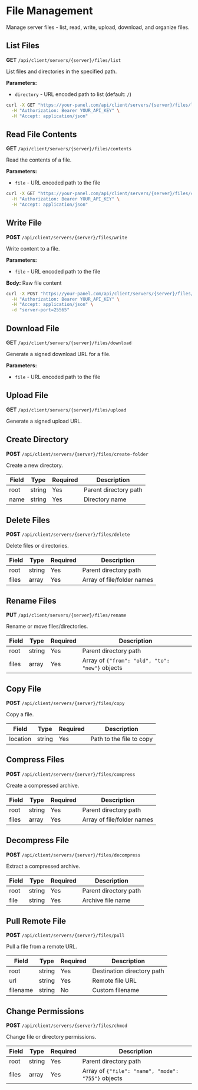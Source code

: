 # File Management

Manage server files - list, read, write, upload, download, and organize files.

## List Files

**GET** `/api/client/servers/{server}/files/list`

List files and directories in the specified path.

**Parameters:**
- `directory` - URL encoded path to list (default: `/`)

```bash
curl -X GET "https://your-panel.com/api/client/servers/{server}/files/list?directory=%2F" \
  -H "Authorization: Bearer YOUR_API_KEY" \
  -H "Accept: application/json"
```

## Read File Contents

**GET** `/api/client/servers/{server}/files/contents`

Read the contents of a file.

**Parameters:**
- `file` - URL encoded path to the file

```bash
curl -X GET "https://your-panel.com/api/client/servers/{server}/files/contents?file=%2Fserver.properties" \
  -H "Authorization: Bearer YOUR_API_KEY" \
  -H "Accept: application/json"
```

## Write File

**POST** `/api/client/servers/{server}/files/write`

Write content to a file.

**Parameters:**
- `file` - URL encoded path to the file

**Body:** Raw file content

```bash
curl -X POST "https://your-panel.com/api/client/servers/{server}/files/write?file=%2Fserver.properties" \
  -H "Authorization: Bearer YOUR_API_KEY" \
  -H "Accept: application/json" \
  -d "server-port=25565"
```

## Download File

**GET** `/api/client/servers/{server}/files/download`

Generate a signed download URL for a file.

**Parameters:**
- `file` - URL encoded path to the file

## Upload File

**GET** `/api/client/servers/{server}/files/upload`

Generate a signed upload URL.

## Create Directory

**POST** `/api/client/servers/{server}/files/create-folder`

Create a new directory.

| Field | Type | Required | Description |
|-------|------|----------|-------------|
| root | string | Yes | Parent directory path |
| name | string | Yes | Directory name |

## Delete Files

**POST** `/api/client/servers/{server}/files/delete`

Delete files or directories.

| Field | Type | Required | Description |
|-------|------|----------|-------------|
| root | string | Yes | Parent directory path |
| files | array | Yes | Array of file/folder names |

## Rename Files

**PUT** `/api/client/servers/{server}/files/rename`

Rename or move files/directories.

| Field | Type | Required | Description |
|-------|------|----------|-------------|
| root | string | Yes | Parent directory path |
| files | array | Yes | Array of `{"from": "old", "to": "new"}` objects |

## Copy File

**POST** `/api/client/servers/{server}/files/copy`

Copy a file.

| Field | Type | Required | Description |
|-------|------|----------|-------------|
| location | string | Yes | Path to the file to copy |

## Compress Files

**POST** `/api/client/servers/{server}/files/compress`

Create a compressed archive.

| Field | Type | Required | Description |
|-------|------|----------|-------------|
| root | string | Yes | Parent directory path |
| files | array | Yes | Array of file/folder names |

## Decompress File

**POST** `/api/client/servers/{server}/files/decompress`

Extract a compressed archive.

| Field | Type | Required | Description |
|-------|------|----------|-------------|
| root | string | Yes | Parent directory path |
| file | string | Yes | Archive file name |

## Pull Remote File

**POST** `/api/client/servers/{server}/files/pull`

Pull a file from a remote URL.

| Field | Type | Required | Description |
|-------|------|----------|-------------|
| root | string | Yes | Destination directory path |
| url | string | Yes | Remote file URL |
| filename | string | No | Custom filename |

## Change Permissions

**POST** `/api/client/servers/{server}/files/chmod`

Change file or directory permissions.

| Field | Type | Required | Description |
|-------|------|----------|-------------|
| root | string | Yes | Parent directory path |
| files | array | Yes | Array of `{"file": "name", "mode": "755"}` objects | 